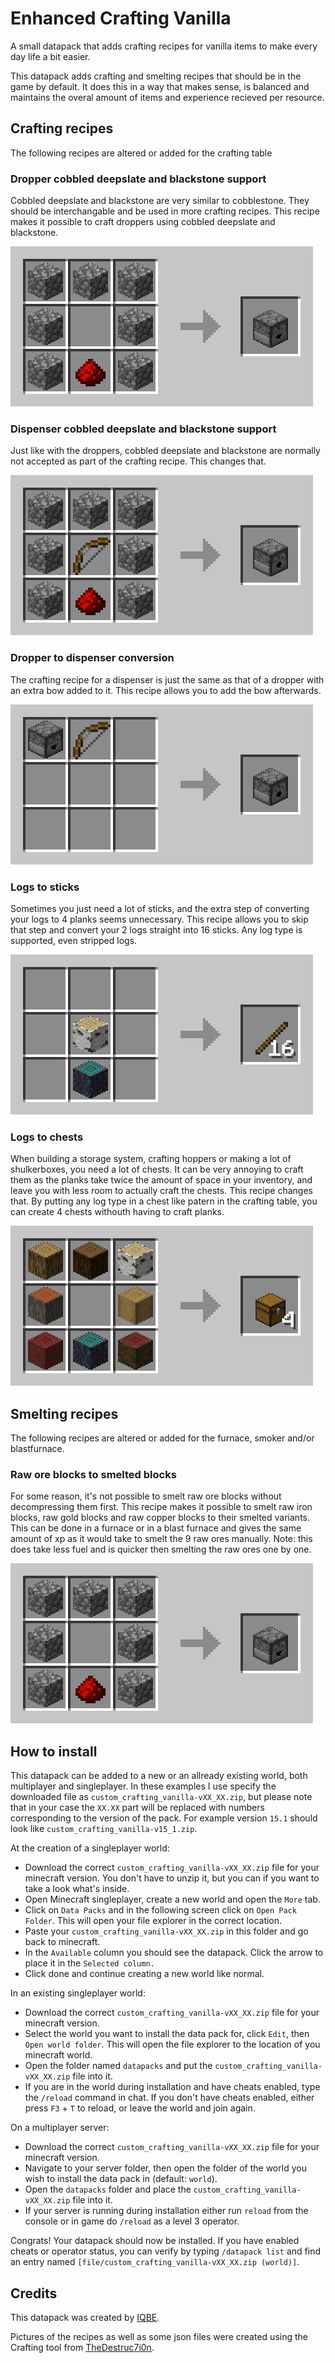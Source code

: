 # Enhanced Crafting Vanilla

A small datapack that adds crafting recipes for vanilla items to make every day life a bit easier.

This datapack adds crafting and smelting recipes that should be in the game by default. It does this in a way that makes sense, is balanced and maintains the overal amount of items and experience recieved per resource.

## Crafting recipes

The following recipes are altered or added for the crafting table

### Dropper cobbled deepslate and blackstone support

Cobbled deepslate and blackstone are very similar to cobblestone. They should be interchangable and be used in more crafting recipes. This recipe makes it possible to craft droppers using cobbled deepslate and blackstone.

<img src="./recipe_images/dropper.gif" alt="Droppers crafted from cobbled deepslate and blackstone.">

### Dispenser cobbled deepslate and blackstone support

Just like with the droppers, cobbled deepslate and blackstone are normally not accepted as part of the crafting recipe. This changes that.

<img src="./recipe_images/dispenser.gif" alt="Dispensers crafted from cobbled deepslate and blackstone.">

### Dropper to dispenser conversion

The crafting recipe for a dispenser is just the same as that of a dropper with an extra bow added to it. This recipe allows you to add the bow afterwards.

<img src="./recipe_images/dropper_to_dispenser.png" src="Dispenser crafted from adding a bow to a dropper.">

### Logs to sticks

Sometimes you just need a lot of sticks, and the extra step of converting your logs to 4 planks seems unnecessary. This recipe allows you to skip that step and convert your 2 logs straight into 16 sticks. Any log type is supported, even stripped logs.

<img src="./recipe_images/log_to_stick.png" alt="Craft your logs straight into sticks.">

### Logs to chests

When building a storage system, crafting hoppers or making a lot of shulkerboxes, you need a lot of chests. It can be very annoying to craft them as the planks take twice the amount of space in your inventory, and leave you with less room to actually craft the chests. This recipe changes that. By putting any log type in a chest like patern in the crafting table, you can create 4 chests withouth having to craft planks.

<img src="./recipe_images/log_to_chest.png" alt="Craft your logs straight into chests.">

## Smelting recipes

The following recipes are altered or added for the furnace, smoker and/or blastfurnace.

### Raw ore blocks to smelted blocks

For some reason, it's not possible to smelt raw ore blocks without decompressing them first. This recipe makes it possible to smelt raw iron blocks, raw gold blocks and raw copper blocks to their smelted variants. This can be done in a furnace or in a blast furnace and gives the same amount of xp as it would take to smelt the 9 raw ores manually. Note: this does take less fuel and is quicker then smelting the raw ores one by one.

<img src="./recipe_images/dropper.gif" alt="Smelt raw ore blocks directly.">

## How to install

This datapack can be added to a new or an allready existing world, both multiplayer and singleplayer. In these examples I use specify the downloaded file as `custom_crafting_vanilla-vXX_XX.zip`, but please note that in your case the `XX.XX` part will be replaced with numbers corresponding to the version of the pack. For example version `15.1` should look like `custom_crafting_vanilla-v15_1.zip`.

At the creation of a singleplayer world:

- Download the correct `custom_crafting_vanilla-vXX_XX.zip` file for your minecraft version. You don't have to unzip it, but you can if you want to take a look what's inside.
- Open Minecraft singleplayer, create a new world and open the `More` tab.
- Click on `Data Packs` and in the following screen click on `Open Pack Folder`. This will open your file explorer in the correct location.
- Paste your `custom_crafting_vanilla-vXX_XX.zip` in this folder and go back to minecraft.
- In the `Available` column you should see the datapack. Click the arrow to place it in the `Selected column.`
- Click done and continue creating a new world like normal.

In an existing singleplayer world:

- Download the correct `custom_crafting_vanilla-vXX_XX.zip` file for your minecraft version.
- Select the world you want to install the data pack for, click `Edit`, then `Open world folder`. This will open the file explorer to the location of you minecraft world.
- Open the folder named `datapacks` and put the `custom_crafting_vanilla-vXX_XX.zip` file into it.
- If you are in the world during installation and have cheats enabled, type the `/reload` command in chat. If you don't have cheats enabled, either press `F3` + `T` to reload, or leave the world and join again.

On a multiplayer server:

- Download the correct `custom_crafting_vanilla-vXX_XX.zip` file for your minecraft version.
- Navigate to your server folder, then open the folder of the world you wish to install the data pack in (default: `world`).
- Open the `datapacks` folder and place the `custom_crafting_vanilla-vXX_XX.zip` file into it.
- If your server is running during installation either run `reload` from the console or in game do `/reload` as a level 3 operator.

Congrats! Your datapack should now be installed. If you have enabled cheats or operator status, you can verify by typing `/datapack list` and find an entry named `[file/custom_crafting_vanilla-vXX_XX.zip (world)]`.

## Credits

This datapack was created by <a href="https://github.com/IQBE">IQBE</a>.

Pictures of the recipes as well as some json files were created using the Crafting tool from <a href="https://thedestruc7i0n.ca/">TheDestruc7i0n</a>.
